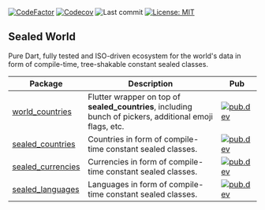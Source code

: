 [![CodeFactor](https://www.codefactor.io/repository/github/tsinis/sealed_world/badge)](https://www.codefactor.io/repository/github/tsinis/sealed_world)
[![Codecov](https://codecov.io/github/tsinis/sealed_world/branch/main/graph/badge.svg)](https://app.codecov.io/github/tsinis/sealed_world/flags)
![Last commit](https://img.shields.io/github/last-commit/badges/shields/master)
[![License: MIT](https://img.shields.io/badge/License-MIT-yellow.svg)](https://opensource.org/licenses/MIT)

## Sealed World

Pure Dart, fully tested and ISO-driven ecosystem for the world's data in form of compile-time, tree-shakable constant sealed classes.

| Package                                                                                          | Description                                                                                              | Pub                                                                                                          |
| ------------------------------------------------------------------------------------------------ | -------------------------------------------------------------------------------------------------------- | ------------------------------------------------------------------------------------------------------------ |
| [world_countries](https://github.com/tsinis/sealed_world/tree/main/packages/world_countries)     | Flutter wrapper on top of **sealed_countries**, including bunch of pickers, additional emoji flags, etc. | [![pub.dev](https://img.shields.io/pub/v/world_countries.svg)](https://pub.dev/packages/world_countries)     |
| [sealed_countries](https://github.com/tsinis/sealed_world/tree/main/packages/sealed_countries)   | Countries in form of compile-time constant sealed classes.                                               | [![pub.dev](https://img.shields.io/pub/v/sealed_countries.svg)](https://pub.dev/packages/sealed_countries)   |
| [sealed_currencies](https://github.com/tsinis/sealed_world/tree/main/packages/sealed_currencies) | Currencies in form of compile-time constant sealed classes.                                              | [![pub.dev](https://img.shields.io/pub/v/sealed_currencies.svg)](https://pub.dev/packages/sealed_currencies) |
| [sealed_languages](https://github.com/tsinis/sealed_world/tree/main/packages/sealed_languages)   | Languages in form of compile-time constant sealed classes.                                               | [![pub.dev](https://img.shields.io/pub/v/sealed_languages.svg)](https://pub.dev/packages/sealed_languages)   |
